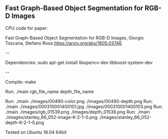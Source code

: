 ## Fast Graph-Based Object Segmentation for RGB-D Images

CPU code for paper:

Fast Graph-Based Object Segmentation for RGB-D Images, Giorgio Toscana, Stefano Rosa
https://arxiv.org/abs/1605.03746

-- 

Dependencies:
sudo apt-get install libopencv-dev libboost-system-dev

--

Compile: make

Run: ./main rgb_file_name depth_file_name

Run: ./main ./images/00490-color.png ./images/00490-depth.png
Run: ./main ./images/000310001400101.jpg ./images/000310001400103.png
Run: ./main ./images/rgb_01539.png ./images/depth_01539.png
Run: ./main ./images/stanley_66_052-image-K-2-1-0.png ./images/stanley_66_052-depth-K-2-1-0.png

Tested on Ubuntu 18.04 64bit




